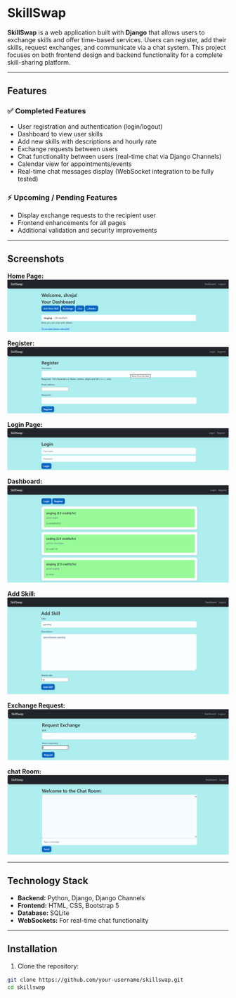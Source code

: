 # SkillSwap

**SkillSwap** is a web application built with **Django** that allows users to exchange skills and offer time-based services. Users can register, add their skills, request exchanges, and communicate via a chat system. This project focuses on both frontend design and backend functionality for a complete skill-sharing platform.

---

## Features

### ✅ Completed Features
- User registration and authentication (login/logout)
- Dashboard to view user skills
- Add new skills with descriptions and hourly rate
- Exchange requests between users
- Chat functionality between users (real-time chat via Django Channels)
- Calendar view for appointments/events
-  Real-time chat messages display (WebSocket integration to be fully tested)

### ⚡ Upcoming / Pending Features

- Display exchange requests to the recipient user
- Frontend enhancements for all pages
- Additional validation and security improvements

---

## Screenshots
**Home Page:**  
![Home](core/static/images/home.png)

**Register:**  
![Register](core/static/images/register.png)


**Login Page:**  
![Login](core/static/images/login.png)

**Dashboard:**  
![Dashboard](core/static/images/dashboard.png)

**Add Skill:**  
![Add Skill](core/static/images/add_skill.png)

**Exchange Request:**  
![Exchange](core/static/images/request_exchange.png)

**chat Room:**  
![chat_ROOM](core/static/images/chat_room.png)




---

## Technology Stack

- **Backend:** Python, Django, Django Channels
- **Frontend:** HTML, CSS, Bootstrap 5
- **Database:** SQLite
- **WebSockets:** For real-time chat functionality

---

## Installation

1. Clone the repository:
```bash
git clone https://github.com/your-username/skillswap.git
cd skillswap
